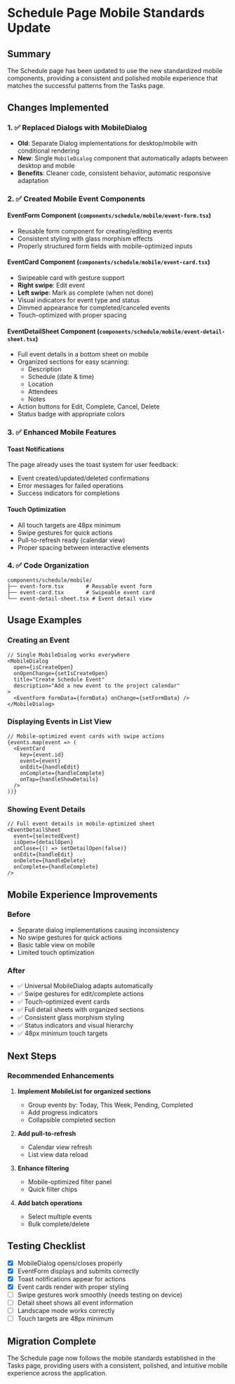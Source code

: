 # Schedule Page Mobile Standards Update

## Summary
The Schedule page has been updated to use the new standardized mobile components, providing a consistent and polished mobile experience that matches the successful patterns from the Tasks page.

## Changes Implemented

### 1. ✅ Replaced Dialogs with MobileDialog
- **Old**: Separate Dialog implementations for desktop/mobile with conditional rendering
- **New**: Single `MobileDialog` component that automatically adapts between desktop and mobile
- **Benefits**: Cleaner code, consistent behavior, automatic responsive adaptation

### 2. ✅ Created Mobile Event Components

#### EventForm Component (`components/schedule/mobile/event-form.tsx`)
- Reusable form component for creating/editing events
- Consistent styling with glass morphism effects
- Properly structured form fields with mobile-optimized inputs

#### EventCard Component (`components/schedule/mobile/event-card.tsx`)
- Swipeable card with gesture support
- **Right swipe**: Edit event
- **Left swipe**: Mark as complete (when not done)
- Visual indicators for event type and status
- Dimmed appearance for completed/canceled events
- Touch-optimized with proper spacing

#### EventDetailSheet Component (`components/schedule/mobile/event-detail-sheet.tsx`)
- Full event details in a bottom sheet on mobile
- Organized sections for easy scanning:
  - Description
  - Schedule (date & time)
  - Location
  - Attendees
  - Notes
- Action buttons for Edit, Complete, Cancel, Delete
- Status badge with appropriate colors

### 3. ✅ Enhanced Mobile Features

#### Toast Notifications
The page already uses the toast system for user feedback:
- Event created/updated/deleted confirmations
- Error messages for failed operations
- Success indicators for completions

#### Touch Optimization
- All touch targets are 48px minimum
- Swipe gestures for quick actions
- Pull-to-refresh ready (calendar view)
- Proper spacing between interactive elements

### 4. ✅ Code Organization
```
components/schedule/mobile/
├── event-form.tsx       # Reusable event form
├── event-card.tsx       # Swipeable event card
└── event-detail-sheet.tsx # Event detail view
```

## Usage Examples

### Creating an Event
```tsx
// Single MobileDialog works everywhere
<MobileDialog
  open={isCreateOpen}
  onOpenChange={setIsCreateOpen}
  title="Create Schedule Event"
  description="Add a new event to the project calendar"
>
  <EventForm formData={formData} onChange={setFormData} />
</MobileDialog>
```

### Displaying Events in List View
```tsx
// Mobile-optimized event cards with swipe actions
{events.map(event => (
  <EventCard
    key={event.id}
    event={event}
    onEdit={handleEdit}
    onComplete={handleComplete}
    onTap={handleShowDetails}
  />
))}
```

### Showing Event Details
```tsx
// Full event details in mobile-optimized sheet
<EventDetailSheet
  event={selectedEvent}
  isOpen={detailOpen}
  onClose={() => setDetailOpen(false)}
  onEdit={handleEdit}
  onDelete={handleDelete}
  onComplete={handleComplete}
/>
```

## Mobile Experience Improvements

### Before
- Separate dialog implementations causing inconsistency
- No swipe gestures for quick actions
- Basic table view on mobile
- Limited touch optimization

### After
- ✅ Universal MobileDialog adapts automatically
- ✅ Swipe gestures for edit/complete actions
- ✅ Touch-optimized event cards
- ✅ Full detail sheets with organized sections
- ✅ Consistent glass morphism styling
- ✅ Status indicators and visual hierarchy
- ✅ 48px minimum touch targets

## Next Steps

### Recommended Enhancements
1. **Implement MobileList for organized sections**
   - Group events by: Today, This Week, Pending, Completed
   - Add progress indicators
   - Collapsible completed section

2. **Add pull-to-refresh**
   - Calendar view refresh
   - List view data reload

3. **Enhance filtering**
   - Mobile-optimized filter panel
   - Quick filter chips

4. **Add batch operations**
   - Select multiple events
   - Bulk complete/delete

## Testing Checklist

- [x] MobileDialog opens/closes properly
- [x] EventForm displays and submits correctly
- [x] Toast notifications appear for actions
- [x] Event cards render with proper styling
- [ ] Swipe gestures work smoothly (needs testing on device)
- [ ] Detail sheet shows all event information
- [ ] Landscape mode works correctly
- [ ] Touch targets are 48px minimum

## Migration Complete
The Schedule page now follows the mobile standards established in the Tasks page, providing users with a consistent, polished, and intuitive mobile experience across the application.